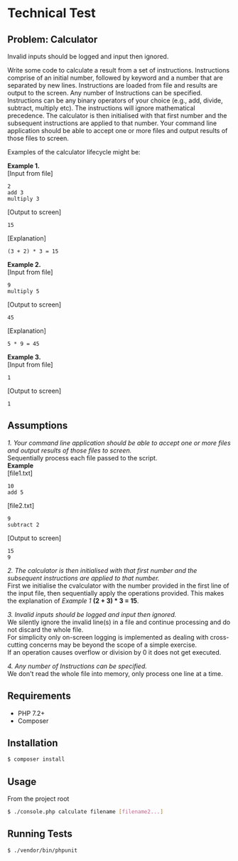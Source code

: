 # Technical Test

## Problem: Calculator
Invalid inputs should be logged and input then ignored.

Write some code to calculate a result from a set of instructions.  Instructions comprise of an initial number, followed by keyword and a number that are separated by new lines.  Instructions are loaded from file and results are output to the screen. Any number of Instructions can be specified. Instructions can be any binary operators of your choice (e.g., add, divide, subtract, multiply etc).  The instructions will ignore mathematical precedence. The calculator is then initialised with that first number and the subsequent instructions are applied to that number. Your command line application should be able to accept one or more files and output results of those files to screen.

Examples of the calculator lifecycle might be:

__Example 1.__  
[Input from file]
```
2
add 3
multiply 3
```
[Output to screen]
```
15
```
[Explanation]
```
(3 + 2) * 3 = 15
```

__Example 2.__  
[Input from file]
```
9
multiply 5
```
[Output to screen]
```
45
```
[Explanation]
```
5 * 9 = 45
```

__Example 3.__  
[Input from file]
```
1
```
[Output to screen]
```
1
```

## Assumptions
_1. Your command line application should be able to accept one or more files and output results of those files to screen._  
Sequentially process each file passed to the script.  
__Example__  
[file1.txt]
```
10
add 5
```
[file2.txt]
```
9
subtract 2
```
[Output to screen]
```
15  
9
```

_2. The calculator is then initialised with that first number and the subsequent instructions are applied to that number._    
First we initialise the cvalculator with the number provided in the first line of the input file, then sequentially apply the operations provided. This makes the explanation of _Example 1_ __(2 + 3) * 3 = 15__.
  
_3. Invalid inputs should be logged and input then ignored._  
We silently ignore the invalid line(s) in a file and continue processing and do not discard the whole file.  
For simplicity only on-screen logging is implemented as dealing with cross-cutting concerns may be beyond the scope of a simple exercise.  
If an operation causes overflow or division by 0 it does not get executed.

_4. Any number of Instructions can be specified._  
We don't read the whole file into memory, only process one line at a time.

## Requirements
- PHP 7.2+
- Composer

## Installation
```bash
$ composer install
```

## Usage
From the project root
```bash
$ ./console.php calculate filename [filename2...]
```

## Running Tests
```bash
$ ./vendor/bin/phpunit
```